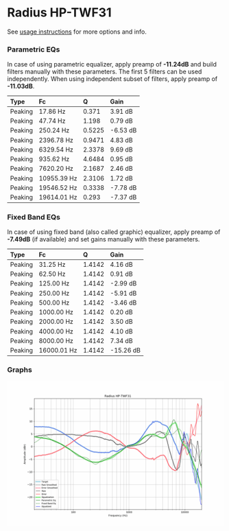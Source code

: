 # Radius HP-TWF31
See [usage instructions](https://github.com/jaakkopasanen/AutoEq#usage) for more options and info.

### Parametric EQs
In case of using parametric equalizer, apply preamp of **-11.24dB** and build filters manually
with these parameters. The first 5 filters can be used independently.
When using independent subset of filters, apply preamp of **-11.03dB**.

| Type    | Fc          |      Q | Gain     |
|:--------|:------------|:-------|:---------|
| Peaking | 17.86 Hz    | 0.371  | 3.91 dB  |
| Peaking | 47.74 Hz    | 1.198  | 0.79 dB  |
| Peaking | 250.24 Hz   | 0.5225 | -6.53 dB |
| Peaking | 2396.78 Hz  | 0.9471 | 4.83 dB  |
| Peaking | 6329.54 Hz  | 2.3378 | 9.69 dB  |
| Peaking | 935.62 Hz   | 4.6484 | 0.95 dB  |
| Peaking | 7620.20 Hz  | 2.1687 | 2.46 dB  |
| Peaking | 10955.39 Hz | 2.3106 | 1.72 dB  |
| Peaking | 19546.52 Hz | 0.3338 | -7.78 dB |
| Peaking | 19614.01 Hz | 0.293  | -7.37 dB |

### Fixed Band EQs
In case of using fixed band (also called graphic) equalizer, apply preamp of **-7.49dB**
(if available) and set gains manually with these parameters.

| Type    | Fc          |      Q | Gain      |
|:--------|:------------|:-------|:----------|
| Peaking | 31.25 Hz    | 1.4142 | 4.16 dB   |
| Peaking | 62.50 Hz    | 1.4142 | 0.91 dB   |
| Peaking | 125.00 Hz   | 1.4142 | -2.99 dB  |
| Peaking | 250.00 Hz   | 1.4142 | -5.91 dB  |
| Peaking | 500.00 Hz   | 1.4142 | -3.46 dB  |
| Peaking | 1000.00 Hz  | 1.4142 | 0.20 dB   |
| Peaking | 2000.00 Hz  | 1.4142 | 3.50 dB   |
| Peaking | 4000.00 Hz  | 1.4142 | 4.10 dB   |
| Peaking | 8000.00 Hz  | 1.4142 | 7.34 dB   |
| Peaking | 16000.01 Hz | 1.4142 | -15.26 dB |

### Graphs
![](./Radius%20HP-TWF31.png)